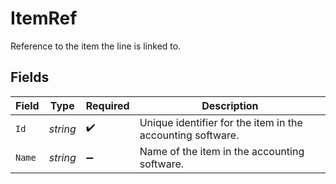 # ItemRef

Reference to the item the line is linked to.


## Fields

| Field                                                      | Type                                                       | Required                                                   | Description                                                |
| ---------------------------------------------------------- | ---------------------------------------------------------- | ---------------------------------------------------------- | ---------------------------------------------------------- |
| `Id`                                                       | *string*                                                   | :heavy_check_mark:                                         | Unique identifier for the item in the accounting software. |
| `Name`                                                     | *string*                                                   | :heavy_minus_sign:                                         | Name of the item in the accounting software.               |